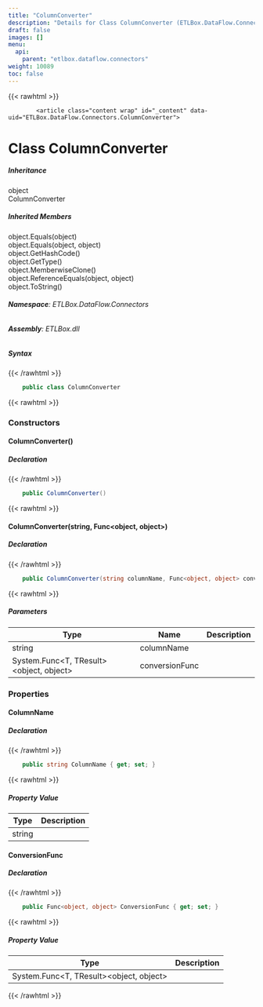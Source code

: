 ```yaml
---
title: "ColumnConverter"
description: "Details for Class ColumnConverter (ETLBox.DataFlow.Connectors)"
draft: false
images: []
menu:
  api:
    parent: "etlbox.dataflow.connectors"
weight: 10089
toc: false
---
```


{{< rawhtml >}}

            <article class="content wrap" id="_content" data-uid="ETLBox.DataFlow.Connectors.ColumnConverter">
  <h1 id="ETLBox_DataFlow_Connectors_ColumnConverter" data-uid="ETLBox.DataFlow.Connectors.ColumnConverter" class="text-break">Class ColumnConverter
</h1>
  <div class="markdown level0 summary"></div>
  <div class="markdown level0 conceptual"></div>
  <div class="inheritance">
    <h5>Inheritance</h5>
    <div class="level0"><span class="xref">object</span></div>
    <div class="level1"><span class="xref">ColumnConverter</span></div>
  </div>
  <div class="inheritedMembers">
    <h5>Inherited Members</h5>
    <div>
      <span class="xref">object.Equals(object)</span>
    </div>
    <div>
      <span class="xref">object.Equals(object, object)</span>
    </div>
    <div>
      <span class="xref">object.GetHashCode()</span>
    </div>
    <div>
      <span class="xref">object.GetType()</span>
    </div>
    <div>
      <span class="xref">object.MemberwiseClone()</span>
    </div>
    <div>
      <span class="xref">object.ReferenceEquals(object, object)</span>
    </div>
    <div>
      <span class="xref">object.ToString()</span>
    </div>
  </div>
<h6><strong>Namespace</strong>: ETLBox.DataFlow.Connectors</h6>
  <h6><strong>Assembly</strong>: ETLBox.dll</h6>
  <h5 id="ETLBox_DataFlow_Connectors_ColumnConverter_syntax">Syntax</h5>
{{< /rawhtml >}}

```C#
    public class ColumnConverter
```

{{< rawhtml >}}
  <h3 id="constructors">Constructors
</h3>
  <a id="ETLBox_DataFlow_Connectors_ColumnConverter__ctor_" data-uid="ETLBox.DataFlow.Connectors.ColumnConverter.#ctor*"></a>
  <h4 id="ETLBox_DataFlow_Connectors_ColumnConverter__ctor" data-uid="ETLBox.DataFlow.Connectors.ColumnConverter.#ctor">ColumnConverter()</h4>
  <div class="markdown level1 summary"></div>
  <div class="markdown level1 conceptual"></div>
  <h5 class="declaration">Declaration</h5>
{{< /rawhtml >}}

```C#
    public ColumnConverter()
```

{{< rawhtml >}}
  <a id="ETLBox_DataFlow_Connectors_ColumnConverter__ctor_" data-uid="ETLBox.DataFlow.Connectors.ColumnConverter.#ctor*"></a>
  <h4 id="ETLBox_DataFlow_Connectors_ColumnConverter__ctor_System_String_System_Func_System_Object_System_Object__" data-uid="ETLBox.DataFlow.Connectors.ColumnConverter.#ctor(System.String,System.Func{System.Object,System.Object})">ColumnConverter(string, Func&lt;object, object&gt;)</h4>
  <div class="markdown level1 summary"></div>
  <div class="markdown level1 conceptual"></div>
  <h5 class="declaration">Declaration</h5>
{{< /rawhtml >}}

```C#
    public ColumnConverter(string columnName, Func<object, object> conversionFunc)
```

{{< rawhtml >}}
  <h5 class="parameters">Parameters</h5>
  <table class="table table-bordered table-striped table-condensed">
    <thead>
      <tr>
        <th>Type</th>
        <th>Name</th>
        <th>Description</th>
      </tr>
    </thead>
    <tbody>
      <tr>
        <td><span class="xref">string</span></td>
        <td><span class="parametername">columnName</span></td>
        <td></td>
      </tr>
      <tr>
        <td><span class="xref">System.Func&lt;T, TResult&gt;</span>&lt;<span class="xref">object</span>, <span class="xref">object</span>&gt;</td>
        <td><span class="parametername">conversionFunc</span></td>
        <td></td>
      </tr>
    </tbody>
  </table>
  <h3 id="properties">Properties
</h3>
  <a id="ETLBox_DataFlow_Connectors_ColumnConverter_ColumnName_" data-uid="ETLBox.DataFlow.Connectors.ColumnConverter.ColumnName*"></a>
  <h4 id="ETLBox_DataFlow_Connectors_ColumnConverter_ColumnName" data-uid="ETLBox.DataFlow.Connectors.ColumnConverter.ColumnName">ColumnName</h4>
  <div class="markdown level1 summary"></div>
  <div class="markdown level1 conceptual"></div>
  <h5 class="declaration">Declaration</h5>
{{< /rawhtml >}}

```C#
    public string ColumnName { get; set; }
```

{{< rawhtml >}}
  <h5 class="propertyValue">Property Value</h5>
  <table class="table table-bordered table-striped table-condensed">
    <thead>
      <tr>
        <th>Type</th>
        <th>Description</th>
      </tr>
    </thead>
    <tbody>
      <tr>
        <td><span class="xref">string</span></td>
        <td></td>
      </tr>
    </tbody>
  </table>
  <a id="ETLBox_DataFlow_Connectors_ColumnConverter_ConversionFunc_" data-uid="ETLBox.DataFlow.Connectors.ColumnConverter.ConversionFunc*"></a>
  <h4 id="ETLBox_DataFlow_Connectors_ColumnConverter_ConversionFunc" data-uid="ETLBox.DataFlow.Connectors.ColumnConverter.ConversionFunc">ConversionFunc</h4>
  <div class="markdown level1 summary"></div>
  <div class="markdown level1 conceptual"></div>
  <h5 class="declaration">Declaration</h5>
{{< /rawhtml >}}

```C#
    public Func<object, object> ConversionFunc { get; set; }
```

{{< rawhtml >}}
  <h5 class="propertyValue">Property Value</h5>
  <table class="table table-bordered table-striped table-condensed">
    <thead>
      <tr>
        <th>Type</th>
        <th>Description</th>
      </tr>
    </thead>
    <tbody>
      <tr>
        <td><span class="xref">System.Func&lt;T, TResult&gt;</span>&lt;<span class="xref">object</span>, <span class="xref">object</span>&gt;</td>
        <td></td>
      </tr>
    </tbody>
  </table>

{{< /rawhtml >}}
